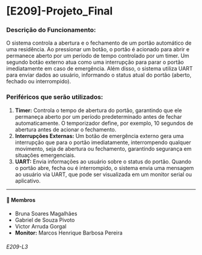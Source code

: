 # [E209]-Projeto_Final

### Descrição do Funcionamento:
O sistema controla a abertura e o fechamento de um portão automático de uma residência. Ao pressionar um botão, o portão é acionado para abrir e permanece aberto por um período de tempo controlado por um timer. Um segundo botão externo atua como uma interrupção para parar o portão imediatamente em caso de emergência. Além disso, o sistema utiliza UART para enviar dados ao usuário, informando o status atual do portão (aberto, fechado ou interrompido).

### Periféricos que serão utilizados:
1. **Timer:** Controla o tempo de abertura do portão, garantindo que ele permaneça aberto por um período predeterminado antes de fechar automaticamente. O temporizador define, por exemplo, 10 segundos de abertura antes de acionar o fechamento.
2. **Interrupções Externas:** Um botão de emergência externo gera uma interrupção que para o portão imediatamente, interrompendo qualquer movimento, seja de abertura ou fechamento, garantindo segurança em situações emergenciais.
3. **UART:** Envia informações ao usuário sobre o status do portão. Quando o portão abre, fecha ou é interrompido, o sistema envia uma mensagem ao usuário via UART, que pode ser visualizada em um monitor serial ou aplicativo.

---

#### 👥 Membros
- Bruna Soares Magalhães
- Gabriel de Souza Pivoto
- Victor Arruda Gorgal
- **Monitor:** Marcos Henrique Barbosa Pereira
###### E209-L3
